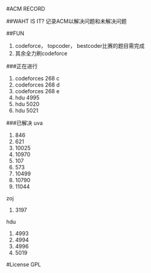 #ACM RECORD

##WAHT IS IT?
记录ACM以解决问题和未解决问题



##FUN
<ol>
<li>codeforce， topcoder， bestcoder比赛的题目需完成</li>
<li>其余全力刷codeforce</li>
</ol>


###正在进行
<ol>
<li>codeforces 268 c</li>
<li>codeforces 268 d</li>
<li>codeforces 268 e</li>
<li>hdu 4995</li>
<li>hdu 5020</li>
<li>hdu 5021</li>
</ol>

###已解决
uva
<ol>
<li>846</li>
<li>621</li>
<li>10025</li>
<li>10970</li>
<li>107</li>
<li>573</li>
<li>10499</li>
<li>10790</li>
<li>11044</li>
</ol>

zoj
<ol>
<li>3197</li>
</ol>

hdu
<ol>
<li>4993</li>
<li>4994</li>
<li>4996</li>
<li>5019</li>
</ol>


#License
GPL
